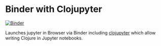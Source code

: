 # Binder with Clojupyter

[![Binder](https://mybinder.org/badge.svg)](https://mybinder.org/v2/gh/behrica/binder-clojupyter/master)

Launches jupyter in Browser via Binder including  [clojupyter](https://github.com/clojupyter/clojupyter) which allow writing Clojure
in Jupyter notebooks.
